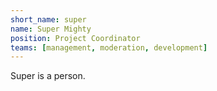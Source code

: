 ```yaml
---
short_name: super
name: Super Mighty
position: Project Coordinator
teams: [management, moderation, development]
---
```

Super is a person.